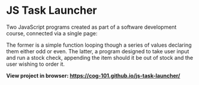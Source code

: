 # JS Task Launcher

Two JavaScript programs created as part of a software development course, connected via a single page:

The former is a simple function looping though a series of values declaring them either odd or even.
The latter, a program designed to take user input and run a stock check, appending the item should it be out of stock and the user wishing to order it.

**View project in browser: https://cog-101.github.io/js-task-launcher/**
